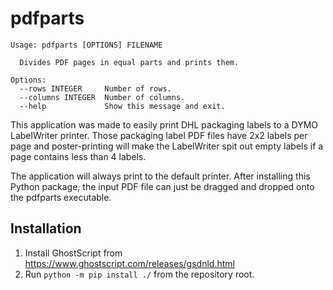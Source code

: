 # pdfparts
```
Usage: pdfparts [OPTIONS] FILENAME

  Divides PDF pages in equal parts and prints them.

Options:
  --rows INTEGER     Number of rows.
  --columns INTEGER  Number of columns.
  --help             Show this message and exit.
```

This application was made to easily print DHL packaging labels to a DYMO LabelWriter printer. Those packaging label PDF files have 2x2 labels per page and poster-printing will make the LabelWriter spit out empty labels if a page contains less than 4 labels.

The application will always print to the default printer. After installing this Python package, the input PDF file can just be dragged and dropped onto the pdfparts executable.

## Installation
1. Install GhostScript from https://www.ghostscript.com/releases/gsdnld.html
2. Run `python -m pip install ./` from the repository root.
